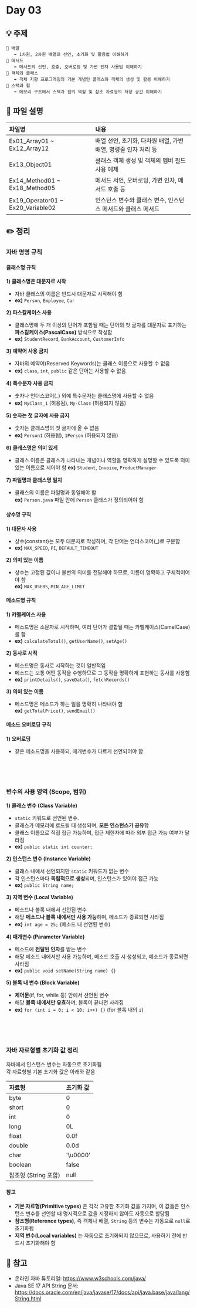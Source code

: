 # Day 03

## 💡 주제
```
📌 배열
   ➡️ 1차원, 2차원 배열의 선언, 초기화 및 활용법 이해하기
📌 메서드
   ➡️ 메서드의 선언, 호출, 오버로딩 및 가변 인자 사용법 이해하기
📌 객체와 클래스
   ➡️ 객체 지향 프로그래밍의 기본 개념인 클래스와 객체의 생성 및 활용 이해하기
📌 스택과 힙
   ➡️ 메모리 구조에서 스택과 힙의 역할 및 참조 자료형의 저장 공간 이해하기
```

## 📄 파일 설명
| 파일명 | 내용 |
|:--   |:--      |
| Ex01_Array01 ~ Ex12_Array12 | 배열 선언, 초기화, 다차원 배열, 가변 배열, 명령줄 인자 처리 등 |
| Ex13_Object01 | 클래스 객체 생성 및 객체의 멤버 필드 사용 예제 |
| Ex14_Method01 ~ Ex18_Method05 | 메서드 서언, 오버로딩, 가변 인자, 메서드 호출 등 |
| Ex19_Operator01 ~ Ex20_Variable02 | 인스턴스 변수와 클래스 변수, 인스턴스 메서드와 클래스 메서드 |


## ✏️ 정리

### 자바 명명 규칙

#### 클래스명 규칙
**1) 클래스명은 대문자로 시작**
  - 자바 클래스의 이름은 반드시 대문자로 시작해야 함
  - **ex)** `Person`, `Employee`, `Car`

**2) 파스칼케이스 사용**  
  - 클래스명에 두 개 이상의 단어가 포함될 때는 단어의 첫 글자를 대문자로 표기하는 **파스칼케이스(PascalCase)** 방식으로 작성함  
  - **ex)** `StudentRecord`, `BankAccount`, `CustomerInfo`

**3) 예약어 사용 금지**
  - 자바의 예약어(Reserved Keywords)는 클래스 이름으로 사용할 수 없음  
  - **ex)** `class`, `int`, `public` 같은 단어는 사용할 수 없음

**4) 특수문자 사용 금지**  
  - 숫자나 언더스코어(_) 외에 특수문자는 클래스명에 사용할 수 없음 
  - **ex)** `MyClass_1` (허용됨), `My-Class` (허용되지 않음)

**5) 숫자는 첫 글자에 사용 금지**  
  - 숫자는 클래스명의 첫 글자에 올 수 없음  
  - **ex)** `Person1` (허용됨), `1Person` (허용되지 않음)

**6) 클래스명은 의미 있게** 
  - 클래스 이름은 클래스가 나타내는 개념이나 역할을 명확하게 설명할 수 있도록 의미 있는 이름으로 지어야 함
  **ex)** `Student`, `Invoice`, `ProductManager`

**7) 파일명과 클래스명 일치**  
  - 클래스의 이름은 파일명과 동일해야 함  
  **ex)** `Person.java` 파일 안에 `Person` 클래스가 정의되어야 함


#### 상수명 규칙
**1) 대문자 사용**  
  - 상수(constant)는 모두 대문자로 작성하며, 각 단어는 언더스코어(_)로 구분함  
  - **ex)** `MAX_SPEED`, `PI`, `DEFAULT_TIMEOUT`

**2) 의미 있는 이름**  
  - 상수는 고정된 값이나 불변의 의미를 전달해야 하므로, 이름이 명확하고 구체적이어야 함  
  **ex)** `MAX_USERS`, `MIN_AGE_LIMIT`


#### 메소드명 규칙
**1) 카멜케이스 사용**  
  - 메소드명은 소문자로 시작하며, 여러 단어가 결합될 때는 카멜케이스(CamelCase)를 함
  - **ex)** `calculateTotal()`, `getUserName()`, `setAge()`

**2) 동사로 시작**  
  - 메소드명은 동사로 시작하는 것이 일반적임
  -  메소드는 보통 어떤 동작을 수행하므로 그 동작을 명확하게 표현하는 동사를 사용함  
  - **ex)** `printDetails()`, `saveData()`, `fetchRecords()`

**3) 의미 있는 이름**  
  - 메소드명은 메소드가 하는 일을 명확히 나타내야 함  
  **ex)** `getTotalPrice()`, `sendEmail()`


#### 메소드 오버로딩 규칙
**1) 오버로딩**  
  - 같은 메소드명을 사용하되, 매개변수가 다르게 선언되어야 함

<br><br><br>

### 변수의 사용 영역 (Scope, 범위)

**1) 클래스 변수 (Class Variable)**
   - `static` 키워드로 선언된 변수.
   - 클래스가 메모리에 로드될 때 생성되며, **모든 인스턴스가 공유**함
   - 클래스 이름으로 직접 접근 가능하며, 접근 제한자에 따라 외부 접근 가능 여부가 달라짐
   - **ex)** `public static int counter;`

**2) 인스턴스 변수 (Instance Variable)**
   - 클래스 내에서 선언되지만 `static` 키워드가 없는 변수
   - 각 인스턴스마다 **독립적으로 생성**되며, 인스턴스가 있어야 접근 가능
   - **ex)** `public String name;`

**3) 지역 변수 (Local Variable)**
   - 메소드나 블록 내에서 선언된 변수
   - 해당 **메소드나 블록 내에서만 사용 가능**하며, 메소드가 종료되면 사라짐
   - **ex)** `int age = 25;` (메소드 내 선언된 변수)

**4) 매개변수 (Parameter Variable)**
   - 메소드에 **전달된 인자**를 받는 변수
   - 해당 메소드 내에서만 사용 가능하며, 메소드 호출 시 생성되고, 메소드가 종료되면 사라짐
   - **ex)** `public void setName(String name) {}`

**5) 블록 내 변수 (Block Variable)**
   - **제어문**(if, for, while 등) 안에서 선언된 변수
   - 해당 **블록 내에서만 유효**하며, 블록이 끝나면 사라짐
   - **ex)** `for (int i = 0; i < 10; i++) {}` (for 블록 내의 `i`)

<br><br><br>

### 자바 자료형별 초기화 값 정리

자바에서 인스턴스 변수는 자동으로 초기화됨<br>
각 자료형별 기본 초기화 값은 아래와 같음

| 자료형         | 초기화 값     |
|:---------------|:--------------|
| byte           | 0             |
| short          | 0             |
| int            | 0             |
| long           | 0L            |
| float          | 0.0f          |
| double         | 0.0d          |
| char           | '\u0000'      |  <!-- 빈 문자 -->
| boolean        | false         |
| 참조형 (String 포함) | null  |

#### 참고
- **기본 자료형(Primitive types)** 은 각각 고유한 초기화 값을 가지며, 이 값들은 인스턴스 변수를 선언할 때 명시적으로 값을 지정하지 않아도 자동으로 할당됨
- **참조형(Reference types)**, 즉 객체나 배열, `String` 등의 변수는 자동으로 `null`로 초기화됨
- **지역 변수(Local variables)** 는 자동으로 초기화되지 않으므로, 사용하기 전에 반드시 초기화해야 함


## 📑 참고
- 온라인 자바 튜토리얼: https://www.w3schools.com/java/
- Java SE 17 API String 문서: https://docs.oracle.com/en/java/javase/17/docs/api/java.base/java/lang/String.html